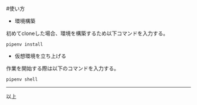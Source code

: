 #使い方  

- 環境構築

初めてcloneした場合、環境を構築するため以下コマンドを入力する。


```
pipenv install
```


- 仮想環境を立ち上げる

作業を開始する際は以下のコマンドを入力する。

```
pipenv shell
```


---

以上
